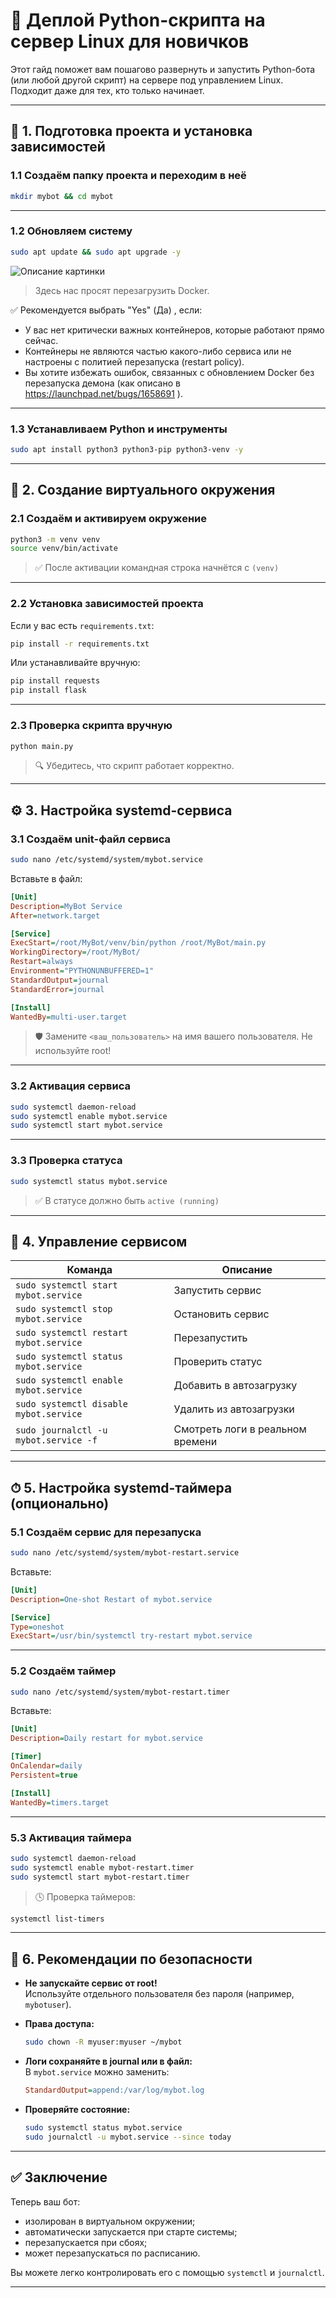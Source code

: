 # 🚀 Деплой Python-скрипта на сервер Linux для новичков

Этот гайд поможет вам пошагово развернуть и запустить Python-бота (или любой другой скрипт) на сервере под управлением Linux. Подходит даже для тех, кто только начинает.

---

## 📁 1. Подготовка проекта и установка зависимостей

### 1.1 Создаём папку проекта и переходим в неё

```bash
mkdir mybot && cd mybot
```

---

### 1.2 Обновляем систему

```bash
sudo apt update && sudo apt upgrade -y
```
![Описание картинки](images/1gv93jds3231.png)

> Здесь нас просят перезагрузить Docker.

✅ Рекомендуется выбрать "Yes" (Да) , если:
- У вас нет критически важных контейнеров, которые работают прямо сейчас.
- Контейнеры не являются частью какого-либо сервиса или не настроены с политией перезапуска (restart policy).
- Вы хотите избежать ошибок, связанных с обновлением Docker без перезапуска демона (как описано в https://launchpad.net/bugs/1658691 ).

---

### 1.3 Устанавливаем Python и инструменты

```bash
sudo apt install python3 python3-pip python3-venv -y
```

---

## 🐍 2. Создание виртуального окружения

### 2.1 Создаём и активируем окружение

```bash
python3 -m venv venv
source venv/bin/activate
```

> ✅ После активации командная строка начнётся с `(venv)`

---

### 2.2 Установка зависимостей проекта

Если у вас есть `requirements.txt`:

```bash
pip install -r requirements.txt
```

Или устанавливайте вручную:

```bash
pip install requests
pip install flask
```

---

### 2.3 Проверка скрипта вручную

```bash
python main.py
```

> 🔍 Убедитесь, что скрипт работает корректно.

---

## ⚙️ 3. Настройка systemd-сервиса

### 3.1 Создаём unit-файл сервиса

```bash
sudo nano /etc/systemd/system/mybot.service
```

Вставьте в файл:

```ini
[Unit]
Description=MyBot Service
After=network.target

[Service]
ExecStart=/root/MyBot/venv/bin/python /root/MyBot/main.py
WorkingDirectory=/root/MyBot/
Restart=always
Environment="PYTHONUNBUFFERED=1"
StandardOutput=journal
StandardError=journal

[Install]
WantedBy=multi-user.target
```

> 🛡 Замените `<ваш_пользователь>` на имя вашего пользователя. Не используйте root!

---

### 3.2 Активация сервиса

```bash
sudo systemctl daemon-reload
sudo systemctl enable mybot.service
sudo systemctl start mybot.service
```

---

### 3.3 Проверка статуса

```bash
sudo systemctl status mybot.service
```

> ✅ В статусе должно быть `active (running)`

---

## 🔧 4. Управление сервисом

| Команда                                   | Описание                     |
|------------------------------------------|------------------------------|
| `sudo systemctl start mybot.service`     | Запустить сервис            |
| `sudo systemctl stop mybot.service`      | Остановить сервис           |
| `sudo systemctl restart mybot.service`   | Перезапустить               |
| `sudo systemctl status mybot.service`    | Проверить статус            |
| `sudo systemctl enable mybot.service`    | Добавить в автозагрузку     |
| `sudo systemctl disable mybot.service`   | Удалить из автозагрузки     |
| `sudo journalctl -u mybot.service -f`    | Смотреть логи в реальном времени |

---

## ⏱ 5. Настройка systemd-таймера (опционально)

### 5.1 Создаём сервис для перезапуска

```bash
sudo nano /etc/systemd/system/mybot-restart.service
```

Вставьте:

```ini
[Unit]
Description=One-shot Restart of mybot.service

[Service]
Type=oneshot
ExecStart=/usr/bin/systemctl try-restart mybot.service
```

---

### 5.2 Создаём таймер

```bash
sudo nano /etc/systemd/system/mybot-restart.timer
```

Вставьте:

```ini
[Unit]
Description=Daily restart for mybot.service

[Timer]
OnCalendar=daily
Persistent=true

[Install]
WantedBy=timers.target
```

---

### 5.3 Активация таймера

```bash
sudo systemctl daemon-reload
sudo systemctl enable mybot-restart.timer
sudo systemctl start mybot-restart.timer
```

> 🕓 Проверка таймеров:  
```bash
systemctl list-timers
```

---

## 🔐 6. Рекомендации по безопасности

- **Не запускайте сервис от root!**  
  Используйте отдельного пользователя без пароля (например, `mybotuser`).
  
- **Права доступа:**  
  ```bash
  sudo chown -R myuser:myuser ~/mybot
  ```

- **Логи сохраняйте в journal или в файл:**  
  В `mybot.service` можно заменить:  
  ```ini
  StandardOutput=append:/var/log/mybot.log
  ```

- **Проверяйте состояние:**  
  ```bash
  sudo systemctl status mybot.service
  sudo journalctl -u mybot.service --since today
  ```

---

## ✅ Заключение

Теперь ваш бот:

- изолирован в виртуальном окружении;
- автоматически запускается при старте системы;
- перезапускается при сбоях;
- может перезапускаться по расписанию.

Вы можете легко контролировать его с помощью `systemctl` и `journalctl`.

---
